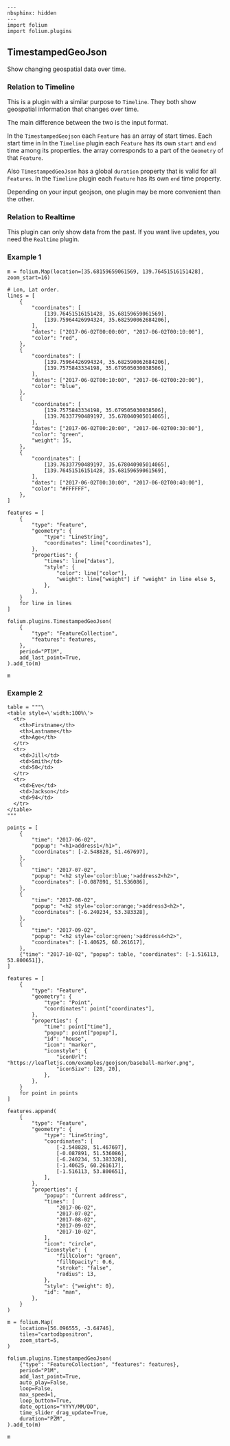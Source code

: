 ```{code-cell} ipython3
---
nbsphinx: hidden
---
import folium
import folium.plugins
```

##  TimestampedGeoJson
Show changing geospatial data over time.

### Relation to Timeline
This is a plugin with a similar purpose to `Timeline`. They both
show geospatial information that changes over time.

The main difference between the two is the input format.

In the `TimestampedGeojson` each `Feature` has an array of start times. Each start time in
In the `Timeline` plugin each `Feature` has its own `start` and `end` time among its properties.
the array corresponds to a part of the `Geometry` of that `Feature`.

Also `TimestampedGeoJson` has a global `duration` property that is valid for all `Features`.
In the `Timeline` plugin each `Feature` has its own `end` time property.

Depending on your input geojson, one plugin may be more convenient than the other.

### Relation to Realtime
This plugin can only show data from the past. If you want live updates,
you need the `Realtime` plugin.


### Example 1

```{code-cell} ipython3
m = folium.Map(location=[35.68159659061569, 139.76451516151428], zoom_start=16)

# Lon, Lat order.
lines = [
    {
        "coordinates": [
            [139.76451516151428, 35.68159659061569],
            [139.75964426994324, 35.682590062684206],
        ],
        "dates": ["2017-06-02T00:00:00", "2017-06-02T00:10:00"],
        "color": "red",
    },
    {
        "coordinates": [
            [139.75964426994324, 35.682590062684206],
            [139.7575843334198, 35.679505030038506],
        ],
        "dates": ["2017-06-02T00:10:00", "2017-06-02T00:20:00"],
        "color": "blue",
    },
    {
        "coordinates": [
            [139.7575843334198, 35.679505030038506],
            [139.76337790489197, 35.678040905014065],
        ],
        "dates": ["2017-06-02T00:20:00", "2017-06-02T00:30:00"],
        "color": "green",
        "weight": 15,
    },
    {
        "coordinates": [
            [139.76337790489197, 35.678040905014065],
            [139.76451516151428, 35.68159659061569],
        ],
        "dates": ["2017-06-02T00:30:00", "2017-06-02T00:40:00"],
        "color": "#FFFFFF",
    },
]

features = [
    {
        "type": "Feature",
        "geometry": {
            "type": "LineString",
            "coordinates": line["coordinates"],
        },
        "properties": {
            "times": line["dates"],
            "style": {
                "color": line["color"],
                "weight": line["weight"] if "weight" in line else 5,
            },
        },
    }
    for line in lines
]

folium.plugins.TimestampedGeoJson(
    {
        "type": "FeatureCollection",
        "features": features,
    },
    period="PT1M",
    add_last_point=True,
).add_to(m)

m
```

### Example 2

```{code-cell} ipython3
table = """\
<table style=\'width:100%\'>
  <tr>
    <th>Firstname</th>
    <th>Lastname</th>
    <th>Age</th>
  </tr>
  <tr>
    <td>Jill</td>
    <td>Smith</td>
    <td>50</td>
  </tr>
  <tr>
    <td>Eve</td>
    <td>Jackson</td>
    <td>94</td>
  </tr>
</table>
"""

points = [
    {
        "time": "2017-06-02",
        "popup": "<h1>address1</h1>",
        "coordinates": [-2.548828, 51.467697],
    },
    {
        "time": "2017-07-02",
        "popup": "<h2 style='color:blue;'>address2<h2>",
        "coordinates": [-0.087891, 51.536086],
    },
    {
        "time": "2017-08-02",
        "popup": "<h2 style='color:orange;'>address3<h2>",
        "coordinates": [-6.240234, 53.383328],
    },
    {
        "time": "2017-09-02",
        "popup": "<h2 style='color:green;'>address4<h2>",
        "coordinates": [-1.40625, 60.261617],
    },
    {"time": "2017-10-02", "popup": table, "coordinates": [-1.516113, 53.800651]},
]

features = [
    {
        "type": "Feature",
        "geometry": {
            "type": "Point",
            "coordinates": point["coordinates"],
        },
        "properties": {
            "time": point["time"],
            "popup": point["popup"],
            "id": "house",
            "icon": "marker",
            "iconstyle": {
                "iconUrl": "https://leafletjs.com/examples/geojson/baseball-marker.png",
                "iconSize": [20, 20],
            },
        },
    }
    for point in points
]

features.append(
    {
        "type": "Feature",
        "geometry": {
            "type": "LineString",
            "coordinates": [
                [-2.548828, 51.467697],
                [-0.087891, 51.536086],
                [-6.240234, 53.383328],
                [-1.40625, 60.261617],
                [-1.516113, 53.800651],
            ],
        },
        "properties": {
            "popup": "Current address",
            "times": [
                "2017-06-02",
                "2017-07-02",
                "2017-08-02",
                "2017-09-02",
                "2017-10-02",
            ],
            "icon": "circle",
            "iconstyle": {
                "fillColor": "green",
                "fillOpacity": 0.6,
                "stroke": "false",
                "radius": 13,
            },
            "style": {"weight": 0},
            "id": "man",
        },
    }
)

m = folium.Map(
    location=[56.096555, -3.64746],
    tiles="cartodbpositron",
    zoom_start=5,
)

folium.plugins.TimestampedGeoJson(
    {"type": "FeatureCollection", "features": features},
    period="P1M",
    add_last_point=True,
    auto_play=False,
    loop=False,
    max_speed=1,
    loop_button=True,
    date_options="YYYY/MM/DD",
    time_slider_drag_update=True,
    duration="P2M",
).add_to(m)

m
```
